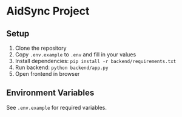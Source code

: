 # AidSync Project

## Setup

1. Clone the repository
2. Copy `.env.example` to `.env` and fill in your values
3. Install dependencies: `pip install -r backend/requirements.txt`
4. Run backend: `python backend/app.py`
5. Open frontend in browser

## Environment Variables

See `.env.example` for required variables.
